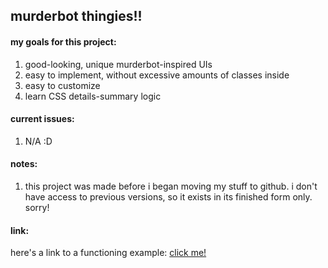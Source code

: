 <h2>murderbot thingies!!</h2>

<h4>my goals for this project:</h4>
<ol>
  <li>good-looking, unique murderbot-inspired UIs</li>
  <li>easy to implement, without excessive amounts of classes inside</li>
  <li>easy to customize</li>
  <li>learn CSS details-summary logic</li>
</ol>

<h4>current issues:</h4>
<ol>
  <li>N/A :D</li>
</ol>

<h4>notes:</h4>
<ol>
  <li>this project was made before i began moving my stuff to github. i don't have access to previous versions, so it exists in its finished form only. sorry!</li>
</ol>

<h4>link:</h4>
<p>here's a link to a functioning example: <a href="https://codepen.io/stoneflywheel/pen/QwjZWBx">click me!</a></p>
